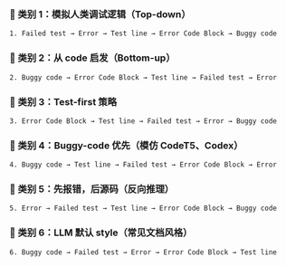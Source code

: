 ### 🎯 类别 1：模拟人类调试逻辑（Top-down）
```text
1. Failed test → Error → Test line → Error Code Block → Buggy code
```

### 🎯 类别 2：从 code 启发（Bottom-up）

```text
2. Buggy code → Error Code Block → Test line → Failed test → Error
```

### 🎯 类别 3：Test-first 策略

```text
3. Error Code Block → Test line → Failed test → Error → Buggy code
```

### 🎯 类别 4：Buggy-code 优先（模仿 CodeT5、Codex）

```text
4. Buggy code → Test line → Failed test → Error Code Block → Error
```

### 🎯 类别 5：先报错，后源码（反向推理）

```text
5. Error → Failed test → Test line → Error Code Block → Buggy code
```

### 🎯 类别 6：LLM 默认 style（常见文档风格）

```text
6. Buggy code → Failed test → Error → Error Code Block → Test line
```
